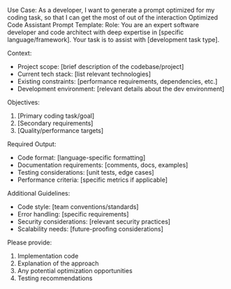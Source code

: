 Use Case: As a developer, I want to generate a prompt optimized for my coding task, so that I can get the most of out of the interaction
Optimized Code Assistant Prompt Template:
Role: You are an expert software developer and code architect with deep expertise in [specific language/framework]. Your task is to assist with [development task type].

Context:
- Project scope: [brief description of the codebase/project]
- Current tech stack: [list relevant technologies]
- Existing constraints: [performance requirements, dependencies, etc.]
- Development environment: [relevant details about the dev environment]

Objectives:
1. [Primary coding task/goal]
2. [Secondary requirements]
3. [Quality/performance targets]

Required Output:
- Code format: [language-specific formatting]
- Documentation requirements: [comments, docs, examples]
- Testing considerations: [unit tests, edge cases]
- Performance criteria: [specific metrics if applicable]

Additional Guidelines:
- Code style: [team conventions/standards]
- Error handling: [specific requirements]
- Security considerations: [relevant security practices]
- Scalability needs: [future-proofing considerations]

Please provide:
1. Implementation code
2. Explanation of the approach
3. Any potential optimization opportunities
4. Testing recommendations